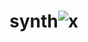 # synth![x](https://user-images.githubusercontent.com/120274887/213323302-81c6d0e3-6831-4f48-a07e-459ea5cb2e9a.jpg)
